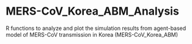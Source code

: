 # MERS-CoV_Korea_ABM_Analysis
 R functions to analyze and plot the simulation results from agent-based model of MERS-CoV transmission in Korea (MERS-CoV_Korea_ABM)
